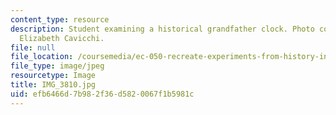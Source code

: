 ```yaml
---
content_type: resource
description: Student examining a historical grandfather clock. Photo courtesy of Dr.
  Elizabeth Cavicchi.
file: null
file_location: /coursemedia/ec-050-recreate-experiments-from-history-inform-the-future-from-the-past-galileo-january-iap-2010/efb6466d7b982f36d5820067f1b5981c_IMG_3810.jpg
file_type: image/jpeg
resourcetype: Image
title: IMG_3810.jpg
uid: efb6466d-7b98-2f36-d582-0067f1b5981c
---
```

